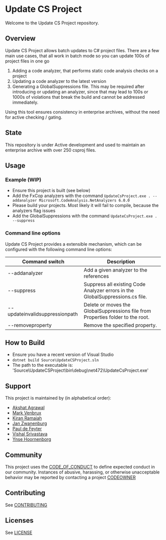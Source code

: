 # Update CS Project

Welcome to the Update CS Project repository.

## Overview

Update CS Project allows batch updates to C# project files. 
There are a few main use cases, that all work in batch mode so you can update 100s of project files in one go
1. Adding a code analyzer, that performs static code analysis checks on a project
2. Updating a code analyzer to the latest version
3. Generating a GlobalSuppressions file. This may be required after introducing or updating an analyzer, since that may lead to 100s or 1000s of violations that break the build and cannot be addressed immediately.

Using this tool ensures consistency in enterprise archives, without the need for active checking / gating.
## State

This repository is under Active development and used to maintain an enterprise archive with over 250 csproj files.

## Usage

### Example (WIP)
* Ensure this project is built (see below)
* Add the FxCop analyzers with the command 
```UpdateCsProject.exe . --addanalyzer Microsoft.CodeAnalysis.NetAnalyzers 6.0.0```
* Please build your projects. Most likely it will fail to compile, because the analyzers flag issues
* Add the GlobalSuppressions with the command
```UpdateCsProject.exe . --suppress```

### Command line options
Update CS Project provides a extensible mechanism, which can be configured with the following command line options:

| Command switch                 | Description                                                                    |
|--------------------------------|--------------------------------------------------------------------------------|
| --addanalyzer                  | Add a given analyzer to the references                                         |
| --suppress                     | Suppress all existing Code Analyzer errors in the GlobalSuppressions.cs file.  |
| --updateinvalidsuppressionpath | Delete or moves the GlobalSuppressions file from Properties folder to the root.|
| --removeproperty               | Remove the specified property.                                                 |

## How to Build
* Ensure you have a recent version of Visual Studio
* `dotnet build Source\UpdateCSProject.sln`
* The path to the executable is: 'Source\UpdateCSProject\bin\debug\net472\UpdateCsProject.exe'

## Support

This project is maintained by (in alphabetical order):
- [Akshat Agrawal](mailto:akshat.agrawal@philips.com)
- [Mark Venbrux](mailto:mark.venbrux@philips.com)
- [Kiran Ramaiah](mailto:kiran.ramaiah@philips.com)
- [Jan Zwanenburg](mailto:jan.zwanenburg@philips.com)
- [Paul de Feyter](mailto:paul.de.feyter@philips.com)
- [Vishal Srivastava](mailto:vishal.srivastava@philips.com)
- [Ynse Hoornenborg](mailto:ynse.hoornenborg@philips.com)

## Community

This project uses the [CODE_OF_CONDUCT](./CODE_OF_CONDUCT.md) to define expected conduct in our community. Instances of
abusive, harassing, or otherwise unacceptable behavior may be reported by contacting a project [CODEOWNER](./.github/CODEOWNERS)

## Contributing

See [CONTRIBUTING](./CONTRIBUTING.md)

## Licenses

See [LICENSE](./LICENSE)
